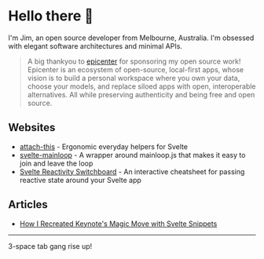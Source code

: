# Hello there 👋

I'm Jim, an open source developer from Melbourne, Australia. I'm obsessed with elegant software architectures and minimal APIs.

> A big thankyou to [epicenter](https://github.com/epicenter-so/epicenter) for sponsoring my open source work! Epicenter is an ecosystem of open-source, local-first apps, whose vision is to build a personal workspace where you own your data, choose your models, and replace siloed apps with open, interoperable alternatives. All while preserving authenticity and being free and open source.

## Websites

- [attach-this](https://attach-this.vercel.app/) - Ergonomic everyday helpers for Svelte
- [svelte-mainloop](https://svelte-mainloop-site.vercel.app/) - A wrapper around mainloop.js that makes it easy to join and leave the loop
- [Svelte Reactivity Switchboard](https://svelte-reactivity-switchboard.vercel.app/) - An interactive cheatsheet for passing reactive state around your Svelte app

## Articles

- [How I Recreated Keynote's Magic Move with Svelte Snippets](https://dev.to/retrotheft/how-i-recreated-keynotes-magic-move-with-svelte-snippets-2p5) 

---

3-space tab gang rise up!

<!--
**retrotheft/retrotheft** is a ✨ _special_ ✨ repository because its `README.md` (this file) appears on your GitHub profile.

Here are some ideas to get you started:

- 🔭 I’m currently working on ...
- 🌱 I’m currently learning ...
- 👯 I’m looking to collaborate on ...
- 🤔 I’m looking for help with ...
- 💬 Ask me about ...
- 📫 How to reach me: ...
- 😄 Pronouns: ...
- ⚡ Fun fact: ...
-->
